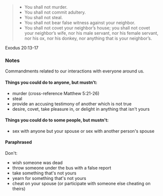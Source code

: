 > - You shall not murder.
> - You shall not commit adultery.
> - You shall not steal.
> - You shall not bear false witness against your neighbor.
> - You shall not covet your neighbor’s house; you shall not covet your
>   neighbor’s wife, nor his male servant, nor his female servant, nor his ox,
>   nor his donkey, nor anything that is your neighbor’s.

Exodus 20:13-17

### Notes

Commandments related to our interactions with everyone around us.

#### Things you could do to anyone, but mustn't:
 - murder (cross-reference Matthew 5:21-26)
 - steal
 - provide an accusing testimony of another which is not true
 - desire, covet, take pleasure in, or delight in anything that isn't yours

#### Things you could do to some people, but mustn't:
 - sex with anyone but your spouse or sex with another person's spouse

#### Paraphrased

Don't:

 - wish someone was dead
 - throw someone under the bus with a false report 
 - take something that's not yours
 - yearn for something that's not yours
 - cheat on your spouse (or participate with someone else cheating on theirs)
